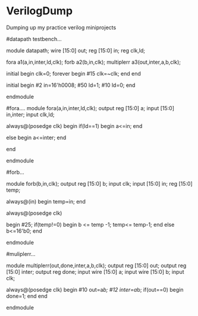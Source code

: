 # VerilogDump
Dumping up my practice verilog miniprojects

#datapath testbench...

module datapath;
wire [15:0] out;
reg [15:0] in;
reg clk,ld;


fora a1(a,in,inter,ld,clk);
forb a2(b,in,clk);
multiplerr a3(out,inter,a,b,clk);

initial 
begin
clk=0;
forever
begin
#15 clk=~clk;
end
end

initial
begin
#2 in=16'h0008;
#50 ld=1;
#10 ld=0;
end


endmodule

#fora....
module fora(a,in,inter,ld,clk);
output reg [15:0] a;
input [15:0] in,inter;
input clk,ld;

always@(posedge clk)
begin
if(ld==1)
begin
a<=in;
end

else
begin
a<=inter;
end

end


endmodule

#forb...

module forb(b,in,clk);
output reg [15:0] b;
input clk;
input [15:0] in;
reg [15:0] temp;

always@(in)
begin
temp=in;
end

always@(posedge clk)

begin
#25;
if(temp!=0)
begin
b <= temp -1;
temp<= temp-1;
end 
else
b<=16'b0;
end


endmodule

#muliplerr...

module  multiplerr(out,done,inter,a,b,clk);
output reg [15:0] out;
output reg [15:0] inter;
output reg done;
input wire [15:0] a;
input wire [15:0] b;
input clk;

always@(posedge clk) 
begin
#10 out=a*b;
#12 inter=a*b;
if(out==0)
begin
done=1;
end
end 

endmodule  
